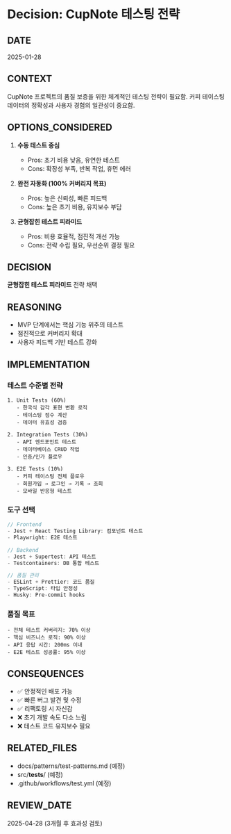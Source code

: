# Decision: CupNote 테스팅 전략

## DATE

2025-01-28

## CONTEXT

CupNote 프로젝트의 품질 보증을 위한 체계적인 테스팅 전략이 필요함.
커피 테이스팅 데이터의 정확성과 사용자 경험의 일관성이 중요함.

## OPTIONS_CONSIDERED

1. **수동 테스트 중심**
   - Pros: 초기 비용 낮음, 유연한 테스트
   - Cons: 확장성 부족, 반복 작업, 휴먼 에러

2. **완전 자동화 (100% 커버리지 목표)**
   - Pros: 높은 신뢰성, 빠른 피드백
   - Cons: 높은 초기 비용, 유지보수 부담

3. **균형잡힌 테스트 피라미드**
   - Pros: 비용 효율적, 점진적 개선 가능
   - Cons: 전략 수립 필요, 우선순위 결정 필요

## DECISION

**균형잡힌 테스트 피라미드** 전략 채택

## REASONING

- MVP 단계에서는 핵심 기능 위주의 테스트
- 점진적으로 커버리지 확대
- 사용자 피드백 기반 테스트 강화

## IMPLEMENTATION

### 테스트 수준별 전략

```
1. Unit Tests (60%)
   - 한국식 감각 표현 변환 로직
   - 테이스팅 점수 계산
   - 데이터 유효성 검증

2. Integration Tests (30%)
   - API 엔드포인트 테스트
   - 데이터베이스 CRUD 작업
   - 인증/인가 플로우

3. E2E Tests (10%)
   - 커피 테이스팅 전체 플로우
   - 회원가입 → 로그인 → 기록 → 조회
   - 모바일 반응형 테스트
```

### 도구 선택

```typescript
// Frontend
- Jest + React Testing Library: 컴포넌트 테스트
- Playwright: E2E 테스트

// Backend
- Jest + Supertest: API 테스트
- Testcontainers: DB 통합 테스트

// 품질 관리
- ESLint + Prettier: 코드 품질
- TypeScript: 타입 안정성
- Husky: Pre-commit hooks
```

### 품질 목표

```
- 전체 테스트 커버리지: 70% 이상
- 핵심 비즈니스 로직: 90% 이상
- API 응답 시간: 200ms 이내
- E2E 테스트 성공률: 95% 이상
```

## CONSEQUENCES

- ✅ 안정적인 배포 가능
- ✅ 빠른 버그 발견 및 수정
- ✅ 리팩토링 시 자신감
- ❌ 초기 개발 속도 다소 느림
- ❌ 테스트 코드 유지보수 필요

## RELATED_FILES

- docs/patterns/test-patterns.md (예정)
- src/**tests**/ (예정)
- .github/workflows/test.yml (예정)

## REVIEW_DATE

2025-04-28 (3개월 후 효과성 검토)
